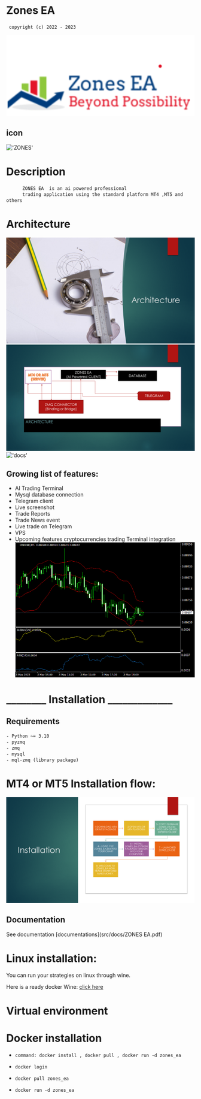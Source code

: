 # Zones EA

     copyright (c) 2022 - 2023  

!['ZONES'](./src/images/zones_ea.png)

## icon

!['ZONES'](./src/images/zones_ea.ico)

# Description

          ZONES EA  is an ai powered professional  
          trading application using the standard platform MT4 ,MT5 and others

# Architecture

!['Architecture'](./src/images/Architecture/zones_ea/Slide3.PNG)
!['Architecture'](./src/images/Architecture/zones_ea/Slide4.PNG)
!['docs'](./src/License/LICENSE)

## Growing list of features:

- AI Trading Terminal
- Mysql database connection
- Telegram client
- Live screenshot
- Trade Reports
- Trade News event
- Live trade on Telegram
- VPS
- Upcoming features cryptocurrencies trading Terminal integration
  ![screenshot](MT4/Files/USDCHF5.gif)

# ________ Installation _____________
## Requirements
    - Python ~= 3.10
    - pyzmq
    - zmq
    - mysql
    - mql-zmq (library package)

# MT4 or MT5 Installation flow:

!['alt text'](src/images/ZONESEA/Slide2.PNG)
## Documentation

See documentation [documentations](src/docs/ZONES EA.pdf)

# Linux installation:

You can run your strategies on linux through wine.

Here is a ready docker Wine:   [click here](https://hub.docker.com/docker-wine/nguemechieu/zones_ea)

# Virtual environment

# Docker installation

-     command: docker install , docker pull , docker run -d zones_ea
-     docker login 
-     docker pull zones_ea
-     docker run -d zones_ea
